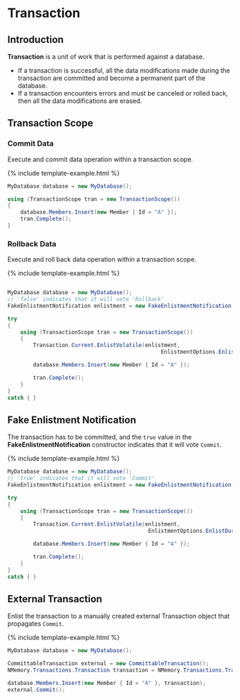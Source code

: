 # Transaction

## Introduction

**Transaction** is a unit of work that is performed against a database. 

 - If a transaction is successful, all the data modifications made during the transaction are committed and become a permanent part of the database.
 - If a transaction encounters errors and must be canceled or rolled back, then all the data modifications are erased.

## Transaction Scope

### Commit Data

Execute and commit data operation within a transaction scope.

{% include template-example.html %} 
```csharp
MyDatabase database = new MyDatabase();

using (TransactionScope tran = new TransactionScope())
{
    database.Members.Insert(new Member { Id = "A" });
    tran.Complete();
}
```

### Rollback Data

Execute and roll back data operation within a transaction scope.

{% include template-example.html %} 
```csharp

MyDatabase database = new MyDatabase();
// 'false' indicates that it will vote 'Rollback'
FakeEnlistmentNotification enlistment = new FakeEnlistmentNotification(false);

try
{
    using (TransactionScope tran = new TransactionScope())
    {
        Transaction.Current.EnlistVolatile(enlistment, 
                                                EnlistmentOptions.EnlistDuringPrepareRequired);

        database.Members.Insert(new Member { Id = "A" });

        tran.Complete();
    }
}
catch { }
```

## Fake Enlistment Notification

The transaction has to be committed, and the `true` value in the **FakeEnlistmentNotification** constructor indicates that it will vote `Commit`.

{% include template-example.html %} 
```csharp
MyDatabase database = new MyDatabase();
// 'true' indicates that it will vote 'Commit'
FakeEnlistmentNotification enlistment = new FakeEnlistmentNotification(true);

try
{
    using (TransactionScope tran = new TransactionScope())
    {
        Transaction.Current.EnlistVolatile(enlistment, 
                                            EnlistmentOptions.EnlistDuringPrepareRequired);

        database.Members.Insert(new Member { Id = "A" });

        tran.Complete();
    }
}
catch { }
```

## External Transaction

Enlist the transaction to a manually created external Transaction object that propagates `Commit`.

{% include template-example.html %} 
```csharp
MyDatabase database = new MyDatabase();

CommittableTransaction external = new CommittableTransaction();
NMemory.Transactions.Transaction transaction = NMemory.Transactions.Transaction.Create(external);

database.Members.Insert(new Member { Id = "A" }, transaction);
external.Commit();

```
